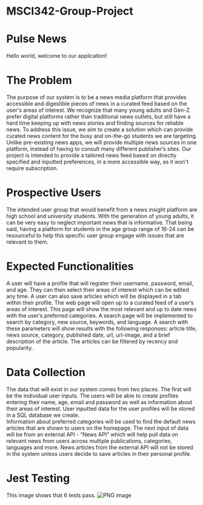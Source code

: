 # MSCI342-Group-Project

# Pulse News
Hello world, welcome to our application!

# The Problem

The purpose of our system is to be a news media platform that provides accessible and digestible pieces of news in a curated feed based on the user's areas of interest. 
We recognize that many young adults and Gen-Z prefer digital platforms rather than traditional news outlets, but still have a hard time keeping up with news stories and finding sources for reliable news. 
To address this issue, we aim to create a solution which can provide curated news content for the busy and on-the-go students we are targeting. Unlike pre-existing news apps, we will provide multiple news sources in one platform, instead of having to consult many different publisher’s sites. 
Our project is intended to provide a tailored news feed based on directly specified and inputted preferences, in a more accessible way, as it won't require subscription. 

# Prospective Users 

The intended user group that would benefit from a news insight platform are high school and university students. 
With the generation of young adults, it can be very easy to neglect important news that is informative. 
That being said, having a platform for students in the age group range of 16-24 can be resourceful to help this specific user group engage with issues that are relevant to them. 

# Expected Functionalities 

A user will have a profile that will register their username, password, email, and age. 
They can then select their areas of interest which can be edited any time. 
A user can also save articles which will be displayed in a tab within their profile. 
The web page will open up to a curated feed of a user’s areas of interest. 
This page will show the most relevant and up to date news with the user’s preferred categories. 
A search page will be implemented to search by category, new source, keywords, and language. 
A search with these parameters will show results with the following responses: article title, news source, category, published date, url, url-image, and a brief description of the article. 
The articles can be filtered by recency and popularity. 

# Data Collection

The data that will exist in our system comes from two places. 
The first will be the individual user inputs. 
The users will be able to create profiles entering their name, age, email and password as well as information about their areas of interest. 
User inputted data for the user profiles will be stored in a SQL database we create.  
Information about preferred categories will be used to find the default news articles that are shown to users on the homepage. 
The next input of data will be from an external API - “News API” which will help pull data on relevant news from users across multiple publications, categories, languages and more. 
News articles from the external API will not be stored in the system unless users decide to save articles in their personal profile. 

# Jest Testing

This image shows that 6 tests pass.
![PNG image](https://user-images.githubusercontent.com/64228226/222853570-51be259c-6eb0-4294-a45e-fdbebcbd6f80.jpeg)
